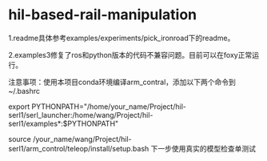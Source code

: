 # hil-based-rail-manipulation
1.readme具体参考examples/experiments/pick_ironroad下的readme。

2.examples3修复了ros和python版本的代码不兼容问题。目前可以在foxy正常运行。

注意事项：使用本项目conda环境编译arm_contral，添加以下两个命令到~/.bashrc

export PYTHONPATH="/home/your_name/Project/hil-serl1/serl_launcher:/home/wang/Project/hil-serl1/examples*:$PYTHONPATH"

source /your_name/wang/Project/hil-serl1/arm_control/teleop/install/setup.bash
下一步使用真实的模型检查单测试
